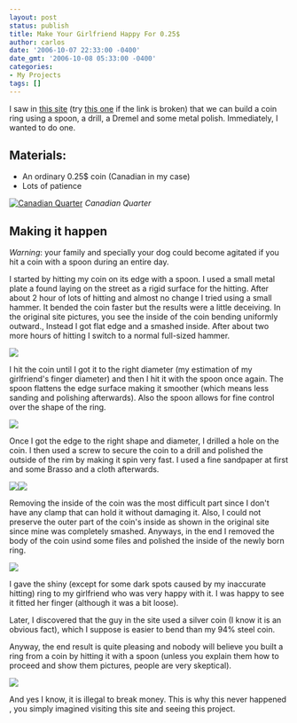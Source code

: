 ```yaml
---
layout: post
status: publish
title: Make Your Girlfriend Happy For 0.25$
author: carlos
date: '2006-10-07 22:33:00 -0400'
date_gmt: '2006-10-08 05:33:00 -0400'
categories:
- My Projects
tags: []
---
```

I saw in [this site](http://cleanstream.net/mirrors/coin_ring/) (try [this one](http://homepage.mac.com/johnhuber/CoinRing/PhotoAlbum20.html) if the link is broken) that we can build a coin ring using a spoon, a drill, a Dremel and some metal polish. Immediately, I wanted to do one.

## Materials:  

*   An ordinary 0.25$ coin (Canadian in my case)
*   Lots of patience

[![Canadian Quarter](http://carlitoscontraptions.com/wp-content/uploads/2006/10/img_1255-300x290.jpg "Canadian Quarter Reverse Side")](http://carlitoscontraptions.com/wp-content/uploads/2006/10/img_1255.jpg)
*Canadian Quarter*

## Making it happen  

*Warning*: your family and specially your dog could become agitated if you hit a coin with a spoon during an entire day.

I started by hitting my coin on its edge with a spoon. I used a small metal plate a found laying on the street as a rigid surface for the hitting. After about 2 hour of lots of hitting and almost no change I tried using a small hammer. It bended the coin faster but the results were a little deceiving. In the original site pictures, you see the inside of the coin bending uniformly outward., Instead I got flat edge and a smashed inside. After about two more hours of hitting I switch to a normal full-sized hammer.

[![](http://2.bp.blogspot.com/_940DBYqYeYo/RbbttI8lCRI/AAAAAAAAADw/aP2CMNHMXkM/s320/hammer+coin.jpg)](http://2.bp.blogspot.com/_940DBYqYeYo/RbbttI8lCRI/AAAAAAAAADw/aP2CMNHMXkM/s1600-h/hammer+coin.jpg)

I hit the coin until I got it to the right diameter (my estimation of my girlfriend's finger diameter) and then I hit it with the spoon once again. The spoon flattens the edge surface making it smoother (which means less sanding and polishing afterwards). Also the spoon allows for fine control over the shape of the ring.

[![](http://4.bp.blogspot.com/_940DBYqYeYo/Rbbtso8lCPI/AAAAAAAAADg/XMP8OMTFuKk/s320/coin.jpg)](http://4.bp.blogspot.com/_940DBYqYeYo/Rbbtso8lCPI/AAAAAAAAADg/XMP8OMTFuKk/s1600-h/coin.jpg)

Once I got the edge to the right shape and diameter, I drilled a hole on the coin. I then used a screw to secure the coin to a drill and polished the outside of the rim by making it spin very fast. I used a fine sandpaper at first and some Brasso and a cloth afterwards.

[![](http://1.bp.blogspot.com/_940DBYqYeYo/Rbbts48lCQI/AAAAAAAAADo/FbaPUPB2eK8/s320/coin+spining.jpg)](http://1.bp.blogspot.com/_940DBYqYeYo/Rbbts48lCQI/AAAAAAAAADo/FbaPUPB2eK8/s1600-h/coin+spining.jpg)[![](http://3.bp.blogspot.com/_940DBYqYeYo/RbbttY8lCSI/AAAAAAAAAD4/iwT9_NnGOjY/s320/screwed+coin.jpg)](http://3.bp.blogspot.com/_940DBYqYeYo/RbbttY8lCSI/AAAAAAAAAD4/iwT9_NnGOjY/s1600-h/screwed+coin.jpg)

Removing the inside of the coin was the most difficult part since I don't have any clamp that can hold it without damaging it. Also, I could not preserve the outer part of the coin's inside as shown in the original site since mine was completely smashed. Anyways, in the end I removed the body of the coin usind some files and polished the inside of the newly born ring.

[![](http://photos1.blogger.com/blogger/4122/3639/320/ring.jpg)](http://photos1.blogger.com/blogger/4122/3639/1600/ring.jpg)

I gave the shiny (except for some dark spots caused by my inaccurate hitting) ring to my girlfriend who was very happy with it. I was happy to see it fitted her finger (although it was a bit loose).

Later, I discovered that the guy in the site used a silver coin (I know it is an obvious fact), which I suppose is easier to bend than my 94% steel coin.

Anyway, the end result is quite pleasing and nobody will believe you built a ring from a coin by hitting it with a spoon (unless you explain them how to proceed and show them pictures, people are very skeptical).

[![](http://photos1.blogger.com/blogger/4122/3639/320/ring2.jpg)](http://photos1.blogger.com/blogger/4122/3639/1600/ring2.jpg)

And yes I know, it is illegal to break money. This is why this never happened , you simply imagined visiting this site and seeing this project.